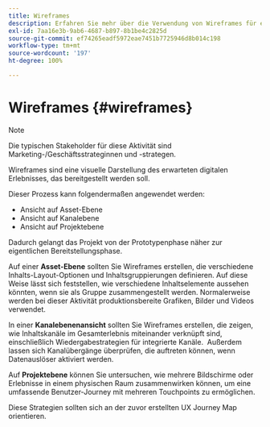 ```yaml
---
title: Wireframes
description: Erfahren Sie mehr über die Verwendung von Wireframes für ein AEM Screens-Projekt.
exl-id: 7aa16e3b-9ab6-4687-b897-8b1be4c2825d
source-git-commit: ef74265eadf5972eae7451b7725946d8b014c198
workflow-type: tm+mt
source-wordcount: '197'
ht-degree: 100%

---
```


# Wireframes {#wireframes}

>[!NOTE]
>Die typischen Stakeholder für diese Aktivität sind Marketing-/Geschäftsstrateginnen und -strategen.

Wireframes sind eine visuelle Darstellung des erwarteten digitalen Erlebnisses, das bereitgestellt werden soll.

Dieser Prozess kann folgendermaßen angewendet werden:

* Ansicht auf Asset-Ebene
* Ansicht auf Kanalebene
* Ansicht auf Projektebene

Dadurch gelangt das Projekt von der Prototypenphase näher zur eigentlichen Bereitstellungsphase.

Auf einer **Asset-Ebene** sollten Sie Wireframes erstellen, die verschiedene Inhalts-Layout-Optionen und Inhaltsgruppierungen definieren. Auf diese Weise lässt sich feststellen, wie verschiedene Inhaltselemente aussehen könnten, wenn sie als Gruppe zusammengestellt werden.
Normalerweise werden bei dieser Aktivität produktionsbereite Grafiken, Bilder und Videos verwendet.

In einer **Kanalebenenansicht** sollten Sie Wireframes erstellen, die zeigen, wie Inhaltskanäle im Gesamterlebnis miteinander verknüpft sind, einschließlich Wiedergabestrategien für integrierte Kanäle.  Außerdem lassen sich Kanalübergänge überprüfen, die auftreten können, wenn Datenauslöser aktiviert werden.

Auf **Projektebene** können Sie untersuchen, wie mehrere Bildschirme oder Erlebnisse in einem physischen Raum zusammenwirken können, um eine umfassende Benutzer-Journey mit mehreren Touchpoints zu ermöglichen.

Diese Strategien sollten sich an der zuvor erstellten UX Journey Map orientieren.
